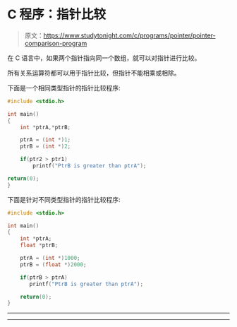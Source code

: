 # C 程序：指针比较

> 原文：<https://www.studytonight.com/c/programs/pointer/pointer-comparison-program>

在 C 语言中，如果两个指针指向同一个数组，就可以对指针进行比较。

所有关系运算符都可以用于指针比较，但指针不能相乘或相除。

下面是一个相同类型指针的指针比较程序:

```cpp
#include <stdio.h>

int main()
{
    int *ptrA,*ptrB;

    ptrA = (int *)1;
    ptrB = (int *)2;

    if(ptr2 > ptr1)
        printf("PtrB is greater than ptrA");

return(0);
}
```

下面是针对不同类型指针的指针比较程序:

```cpp
#include <stdio.h>

int main()
{
    int *ptrA;
    float *ptrB;

    ptrA = (int *)1000;
    ptrB = (float *)2000;

    if(ptrB > ptrA)
       printf("PtrB is greater than ptrA");

    return(0);
}
```

* * *

* * *